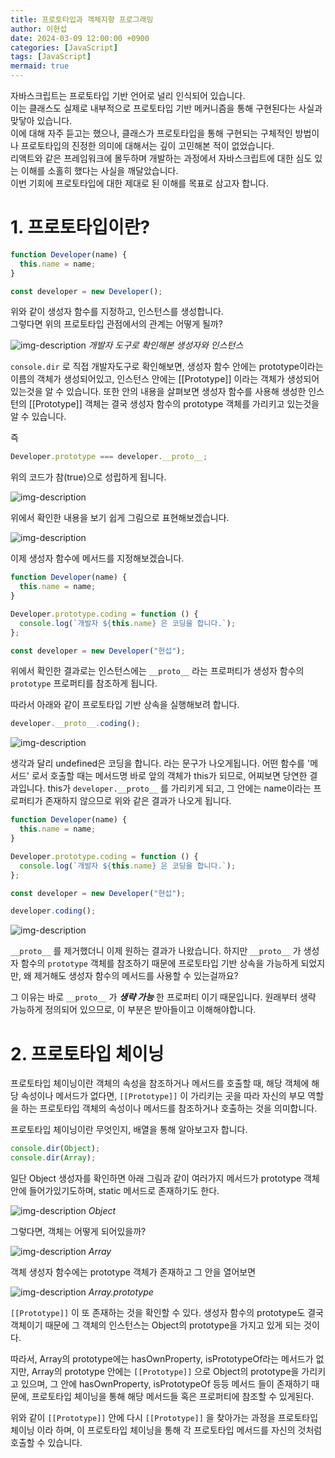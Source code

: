 ```yaml
---
title: 프로토타입과 객체지향 프로그래밍
author: 이현섭
date: 2024-03-09 12:00:00 +0900
categories: [JavaScript]
tags: [JavaScript]
mermaid: true
---
```


자바스크립트는 프로토타입 기반 언어로 널리 인식되어 있습니다. <br />
이는 클래스도 실제로 내부적으로 프로토타입 기반 메커니즘을 통해 구현된다는 사실과 맞닿아 있습니다. <br />이에 대해 자주 듣고는 했으나, 클래스가 프로토타입을 통해 구현되는 구체적인 방법이나 프로토타입의 진정한 의미에 대해서는 깊이 고민해본 적이 없었습니다. <br />리액트와 같은 프레임워크에 몰두하며 개발하는 과정에서 자바스크립트에 대한 심도 있는 이해를 소홀히 했다는 사실을 깨달았습니다. <br />이번 기회에 프로토타입에 대한 제대로 된 이해를 목표로 삼고자 합니다.

# 1. 프로토타입이란?

```js
function Developer(name) {
  this.name = name;
}

const developer = new Developer();
```

위와 같이 생성자 함수를 지정하고, 인스턴스를 생성합니다.<br />
그렇다면 위의 프로토타입 관점에서의 관계는 어떻게 될까?

![img-description](https://leehyeonseop.github.io/assets/prototype/1.png)
_개발자 도구로 확인해본 생성자와 인스턴스_

`console.dir` 로 직접 개발자도구로 확인해보면, 생성자 함수 안에는 prototype이라는 이름의 객체가 생성되어있고, 인스턴스 안에는 [[Prototype]] 이라는 객체가 생성되어있는것을 알 수 있습니다. 또한 안의 내용을 살펴보면 생성자 함수를 사용해 생성한 인스턴의 [[Prototype]] 객체는 결국 생성자 함수의 prototype 객체를 가리키고 있는것을 알 수 있습니다.

즉

```js
Developer.prototype === developer.__proto__;
```

위의 코드가 참(true)으로 성립하게 됩니다.

![img-description](https://leehyeonseop.github.io/assets/prototype/2.png)

위에서 확인한 내용을 보기 쉽게 그림으로 표현해보겠습니다.

![img-description](https://leehyeonseop.github.io/assets/prototype/3.png)

이제 생성자 함수에 메서드를 지정해보겠습니다.

```js
function Developer(name) {
  this.name = name;
}

Developer.prototype.coding = function () {
  console.log(`개발자 ${this.name} 은 코딩을 합니다.`);
};

const developer = new Developer("현섭");
```

위에서 확인한 결과로는 인스턴스에는 `__proto__` 라는 프로퍼티가 생성자 함수의 `prototype` 프로퍼티를 참조하게 됩니다.

따라서 아래와 같이 프로토타입 기반 상속을 실행해보려 합니다.

```js
developer.__proto__.coding();
```

![img-description](https://leehyeonseop.github.io/assets/prototype/4.png)

생각과 달리 undefined은 코딩을 합니다. 라는 문구가 나오게됩니다. 어떤 함수를 '메서드' 로서 호출할 때는 메서드명 바로 앞의 객체가 this가 되므로, 어찌보면 당연한 결과입니다. this가 `developer.__proto__` 를 가리키게 되고, 그 안에는 name이라는 프로퍼티가 존재하지 않으므로 위와 같은 결과가 나오게 됩니다.

```js
function Developer(name) {
  this.name = name;
}

Developer.prototype.coding = function () {
  console.log(`개발자 ${this.name} 은 코딩을 합니다.`);
};

const developer = new Developer("현섭");

developer.coding();
```

![img-description](https://leehyeonseop.github.io/assets/prototype/5.png)

`__proto__` 를 제거했더니 이제 원하는 결과가 나왔습니다. 하지만 `__proto__` 가 생성자 함수의 `prototype` 객체를 참조하기 때문에 프로토타입 기반 상속을 가능하게 되었지만, 왜 제거해도 생성자 함수의 메서드를 사용할 수 있는걸까요?

그 이유는 바로 `__proto__` 가 **_생략 가능_** 한 프로퍼티 이기 때문입니다.
원래부터 생략 가능하게 정의되어 있으므로, 이 부분은 받아들이고 이해해야합니다.

# 2. 프로토타입 체이닝

프로토타입 체이닝이란 객체의 속성을 참조하거나 메서드를 호출할 때, 해당 객체에 해당 속성이나 메서드가 없다면, `[[Prototype]]` 이 가리키는 곳을 따라 자신의 부모 역할을 하는 프로토타입 객체의 속성이나 메서드를 참조하거나 호출하는 것을 의미합니다.

프로토타입 체이닝이란 무엇인지, 배열을 통해 알아보고자 합니다.

```js
console.dir(Object);
console.dir(Array);
```

일단 Object 생성자를 확인하면 아래 그림과 같이 여러가지 메서드가 prototype 객체 안에 들어가있기도하며, static 메서드로 존재하기도 한다.

![img-description](https://leehyeonseop.github.io/assets/prototype/6.png)
_Object_

그렇다면, 객체는 어떻게 되어있을까?

![img-description](https://leehyeonseop.github.io/assets/prototype/7.png)
_Array_

객체 생성자 함수에는 prototype 객체가 존재하고 그 안을 열어보면

![img-description](https://leehyeonseop.github.io/assets/prototype/8.png)
_Array.prototype_

`[[Prototype]]` 이 또 존재하는 것을 확인할 수 있다.
생성자 함수의 prototype도 결국 객체이기 때문에 그 객체의 인스턴스는 Object의 prototype을 가지고 있게 되는 것이다.

따라서, Array의 prototype에는 hasOwnProperty, isPrototypeOf라는 메서드가 없지만,
Array의 prototype 안에는 `[[Prototype]]` 으로 Object의 prototype을 가리키고 있으며, 그 안에 hasOwnProperty, isPrototypeOf 등등 메서드 들이 존재하기 때문에, 프로토타입 체이닝을 통해 해당 메서드들 혹은 프로퍼티에 참조할 수 있게된다.

위와 같이 `[[Prototype]]` 안에 다시 `[[Prototype]]` 을 찾아가는 과정을 프로토타입 체이닝 이라 하며, 이 프로토타입 체이닝을 통해 각 프로토타입 메서드를 자신의 것처럼 호출할 수 있습니다.
